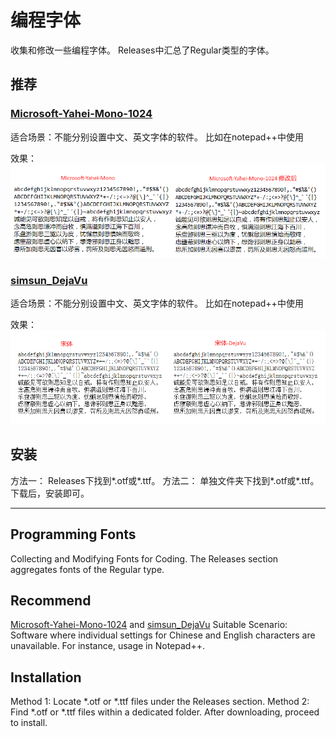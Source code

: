 # 编程字体
收集和修改一些编程字体。
Releases中汇总了Regular类型的字体。


## 推荐
### [Microsoft-Yahei-Mono-1024](./Microsoft-Yahei-Mono-1024)
适合场景：不能分别设置中文、英文字体的软件。 比如在notepad++中使用

效果：
![image-20240328181329144](./img/README.assets/image-20240328181329144.png)



### [simsun_DejaVu](./simsun_DejaVu)
适合场景：不能分别设置中文、英文字体的软件。 比如在notepad++中使用

效果：
![image-20240328181412087](./img/README.assets/image-20240328181412087.png)

## 安装
方法一： Releases下找到*.otf或*.ttf。
方法二： 单独文件夹下找到*.otf或*.ttf。
下载后，安装即可。

---

## Programming Fonts
Collecting and Modifying Fonts for Coding.
The Releases section aggregates fonts of the Regular type.

## Recommend
[Microsoft-Yahei-Mono-1024](./Microsoft-Yahei-Mono-1024) and [simsun_DejaVu](./simsun_DejaVu)
Suitable Scenario: Software where individual settings for Chinese and English characters are unavailable. 
For instance, usage in Notepad++.

## Installation
Method 1: Locate *.otf or *.ttf files under the Releases section.
Method 2: Find *.otf or *.ttf files within a dedicated folder.
After downloading, proceed to install.
